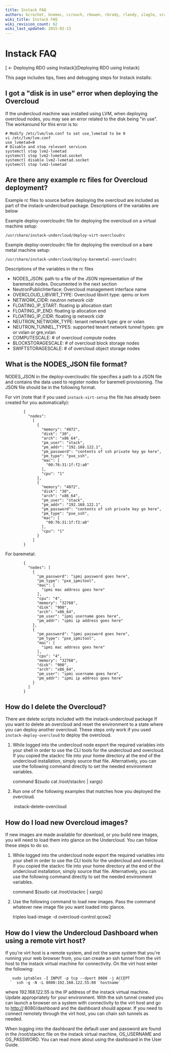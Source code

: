 ```yaml
---
title: Instack FAQ
authors: bcrochet, bnemec, ccrouch, rbowen, rbrady, rlandy, slagle, sradvan
wiki_title: Instack FAQ
wiki_revision_count: 62
wiki_last_updated: 2015-02-13
---
```


# Instack FAQ

[ ← Deploying RDO using Instack](Deploying RDO using Instack)

This page includes tips, fixes and debugging steps for Instack installs:

## I got a "disk is in use" error when deploying the Overcloud

If the undercloud machine was installed using LVM, when deploying overcloud nodes, you may see an error related to the disk being "in use". The workaround for this error is to:

    # Modify /etc/lvm/lvm.conf to set use_lvmetad to be 0
    vi /etc/lvm/lvm.conf
    use_lvmetad=0
    # Disable and stop relevant services
    systemctl stop lvm2-lvmetad
    systemctl stop lvm2-lvmetad.socket
    systemctl disable lvm2-lvmetad.socket
    systemctl stop lvm2-lvmetad

## Are there any example rc files for Overcloud deployment?

Example rc files to source before deploying the overcloud are included as part of the instack-undercloud package. Descriptions of the variables are below

Example deploy-overcloudrc file for deploying the overcloud on a virtual machine setup:

    /usr/share/instack-undercloud/deploy-virt-overcloudrc

Example deploy-overcloudrc file for deploying the overcloud on a bare metal machine setup:

    /usr/share/instack-undercloud/deploy-baremetal-overcloudrc

Descriptions of the variables in the rc files

*   NODES_JSON: path to a file of the JSON representation of the baremetal nodes. Documented in the next section
*   NeutronPublicInterface: Overcloud management interface name
*   OVERCLOUD_LIBVIRT_TYPE: Overcloud libvirt type: qemu or kvm
*   NETWORK_CIDR: neutron network cidr
*   FLOATING_IP_START: floating ip allocation start
*   FLOATING_IP_END: floating ip allocation end
*   FLOATING_IP_CIDR: floating ip network cidr
*   NEUTRON_NETWORK_TYPE: tenant network type: gre or vxlan
*   NEUTRON_TUNNEL_TYPES: supported tenant network tunnel types: gre or vxlan or gre,vxlan
*   COMPUTESCALE: # of overcloud compute nodes
*   BLOCKSTORAGESCALE: # of overcloud block storage nodes
*   SWIFTSTORAGESCALE: # of overcloud object storage nodes

## What is the NODES_JSON file format?

NODES_JSON in the deploy-overcloudrc file specifies a path to a JSON file and contains the data used to register nodes for baremetl provisioning. The JSON file should be in the following format.

For virt (note that if you used `instack-virt-setup` the file has already been created for you automatically):

            {
              "nodes":
                [
                  {
                    "memory": "4072",
                    "disk": "30",
                    "arch": "x86_64",
                    "pm_user": "stack",
                    "pm_addr": "192.168.122.1",
                    "pm_password": "contents of ssh private key go here",
                    "pm_type": "pxe_ssh",
                    "mac": [
                      "00:76:31:1f:f2:a0"
                    ],
                    "cpu": "1"
                  },
                  {
                    "memory": "4072",
                    "disk": "30",
                    "arch": "x86_64",
                    "pm_user": "stack",
                    "pm_addr": "192.168.122.1",
                    "pm_password": "contents of ssh private key go here",
                    "pm_type": "pxe_ssh",
                    "mac": [
                      "00:76:31:1f:f2:a0"
                    ],
                    "cpu": "1"
                  }
                ]
            }

For baremetal:

            {
              "nodes": [
                {
                  "pm_password": "ipmi password goes here",
                  "pm_type": "pxe_ipmitool",
                  "mac": [
                    "ipmi mac address goes here"
                  ],
                  "cpu": "4",
                  "memory": "32768",
                  "disk": "900",
                  "arch": "x86_64",
                  "pm_user": "ipmi username goes here",
                  "pm_addr": "ipmi ip address goes here"
                },
                {
                  "pm_password": "ipmi password goes here",
                  "pm_type": "pxe_ipmitool",
                  "mac": [
                    "ipmi mac address goes here"
                  ],
                  "cpu": "4",
                  "memory": "32768",
                  "disk": "900",
                  "arch": "x86_64",
                  "pm_user": "ipmi username goes here",
                  "pm_addr": "ipmi ip address goes here"
                }
              ]
            }

## How do I delete the Overcloud?

There are delete scripts included with the instack-undercloud package If you want to delete an overcloud and reset the environment to a state where you can deploy another overcloud. These steps only work if you used `instack-deploy-overcloud` to deploy the overcloud.

1. While logged into the undercloud node export the required variables into your shell in order to use the CLI tools for the undercloud and overcloud. If you copied the stackrc file into your home directory at the end of the undercloud installation, simply source that file. Alternatively, you can use the following command directly to set the needed environment variables.

      command $(sudo cat /root/stackrc | xargs)

2. Run one of the following examples that matches how you deployed the overcloud.

       instack-delete-overcloud

## How do I load new Overcloud images?

If new images are made available for download, or you build new images, you will need to load them into glance on the Undercloud. You can follow these steps to do so.

1. While logged into the undercloud node export the required variables into your shell in order to use the CLI tools for the undercloud and overcloud. If you copied the stackrc file into your home directory at the end of the undercloud installation, simply source that file. Alternatively, you can use the following command directly to set the needed environment variables.

      command $(sudo cat /root/stackrc | xargs)

2. Use the following command to load new images. Pass the command whatever new image file you want loaded into glance.

      tripleo load-image -d overcloud-control.qcow2

## How do I view the Undercloud Dashboard when using a remote virt host?

If you're virt host is a remote system, and not the same system that you're running your web browser from, you can create an ssh tunnel from the virt host to the instack virtual machine for connectivity. On the virt host enter the following:

       sudo iptables -I INPUT -p tcp --dport 8080 -j ACCEPT
      `  ssh -g -N -L 8080:192.168.122.55:80 `hostname` `

where 192.168.122.55 is the IP address of the instack virtual machine. Update appropriately for your environment. With the ssh tunnel created you can launch a browser on a system with connectivity to the virt host and go to <http://><virt-host>:8080/dashboard and the dashboard should appear. If you need to connect remotely through the virt host, you can chain ssh tunnels as needed.

When logging into the dashboard the default user and password are found in the /root/stackrc file on the instack virtual machine, OS_USERNAME and OS_PASSWORD. You can read more about using the dashboard in the User Guide.
